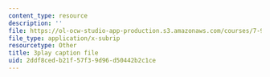 ```yaml
---
content_type: resource
description: ''
file: https://ol-ocw-studio-app-production.s3.amazonaws.com/courses/7-91j-foundations-of-computational-and-systems-biology-spring-2014/2ddf8cedb21f57f39d96d50442b2c1ce_C95294_vvQY.vtt
file_type: application/x-subrip
resourcetype: Other
title: 3play caption file
uid: 2ddf8ced-b21f-57f3-9d96-d50442b2c1ce
---
```

